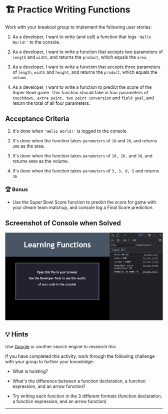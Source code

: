 # 🏗️ Practice Writing Functions

Work with your breakout group to implement the following user stories:

1. As a developer, I want to write (and call) a function that logs `'Hello World!'` to the console.

2. As a developer, I want to write a function that accepts two parameters of `length` and `width`, and returns the `product`, which equals the `area`.

3. As a developer, I want to write a function that accepts three parameters of `length`, `width` and `height`, and returns the `product`, which equals the `volume`.

4. As a developer, I want to write a function to predict the score of the Super Bowl game. This function should take in four parameters of `touchdown, extra point, two point conversion` and `field goal`, and return the total of all four parameters.

## Acceptance Criteria

1. It's done when `'Hello World!'` is logged to the console

2. It's done when the function takes `parameters` of `10` and `20`, and returns `200` as the area.

3. It's done when the function takes `parameters` of `10, 20,` and `30`, and returns `6000` as the volume.

4. It's done when the function takes `parameters` of `3, 3, 0, 5` and returns `36`

### 🏆 Bonus

* Use the Super Bowl Score function to predict the score for game with your dream team matchup, and console log a Final Score prediction.

## Screenshot of Console when Solved

![screenshot-console-solved](../assets/images/screenshot-solved.png)

## 💡 Hints

Use [Google](https://www.google.com) or another search engine to research this.

If you have completed this activity, work through the following challenge with your group to further your knowledge:

* What is hoisting?

* What's the difference between a function declaration, a function expression, and an arrow function?

* Try writing each function in the 3 different formats (function declaration, a function expression, and an arrow function)

---
